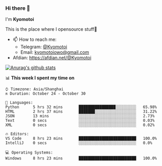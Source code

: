 ### Hi there 👋

I'm **Kyomotoi**

This is the place where I opensource stuff🤺

- 📫 How to reach me: 
    - Telegram: [@Kyomotoi](https://t.me/Kyomotoi)
    - Email: <kyomotoiowo@gmail.com>
- Afdian: <https://afdian.net/@Kyomotoi>

[![Anurag's github stats](https://github-readme-stats.vercel.app/api?username=kyomotoi)](https://github.com/anuraghazra/github-readme-stats)

📊 **This week I spent my time on**
<!--START_SECTION:waka-->
```text
⌚︎ Timezone: Asia/Shanghai
🔛 Duration: October 24 - October 30

💬 Languages: 
Python      5 hrs 32 mins       ████████████████░░░░░░░░░   65.98% 
HTML        2 hrs 37 mins       ███████░░░░░░░░░░░░░░░░░░   31.22% 
JSON        13 mins             ░░░░░░░░░░░░░░░░░░░░░░░░░   2.73% 
Text        0 secs              ░░░░░░░░░░░░░░░░░░░░░░░░░   0.03% 
XML         0 secs              ░░░░░░░░░░░░░░░░░░░░░░░░░   0.02%

🔥 Editors: 
VS Code     8 hrs 23 mins       █████████████████████████   100.0% 
IntelliJ    0 secs              ░░░░░░░░░░░░░░░░░░░░░░░░░   0.0%

💻 Operating Systems: 
Windows     8 hrs 23 mins       █████████████████████████   100.0%
```
<!--END_SECTION:waka-->
